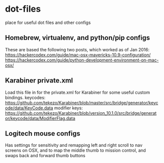 # dot-files
place for useful dot files and other configs

## Homebrew, virtualenv, and python/pip configs 
These are based the following two posts, which worked as of Jan 2016:
https://hackercodex.com/guide/mac-osx-mavericks-10.9-configuration/
https://hackercodex.com/guide/python-development-environment-on-mac-osx/

## Karabiner private.xml
Load this file in for the private.xml for Karabiner for some useful custom bindings.
keycodes: https://github.com/tekezo/Karabiner/blob/master/src/bridge/generator/keycode/data/KeyCode.data
modifier keys: https://github.com/tekezo/Karabiner/blob/version_10.1.0/src/bridge/generator/keycode/data/ModifierFlag.data

## Logitech mouse configs
Has settings for sensitivity and remapping left and right scroll to nav screens on OSX, and to map the middle thumb to mission control, and swaps back and forward thumb buttons
